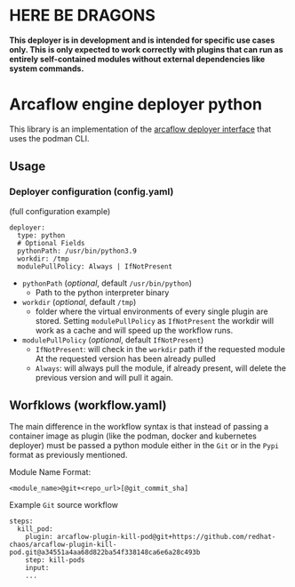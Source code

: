 # HERE BE DRAGONS

**This deployer is in development and is intended for specific use cases only. This is only expected to work correctly with plugins that can run as entirely self-contained modules without external dependencies like system commands.**

# Arcaflow engine deployer python

This library is an implementation of the [arcaflow deployer interface](https://github.com/arcalot/arcaflow-engine-deployer) that uses the podman CLI.

## Usage

### Deployer configuration (config.yaml)
(full configuration example)
```
deployer:
  type: python
  # Optional Fields
  pythonPath: /usr/bin/python3.9
  workdir: /tmp
  modulePullPolicy: Always | IfNotPresent
```
- `pythonPath` (_optional_, default `/usr/bin/python`)
  - Path to the python interpreter binary 
- `workdir` (_optional_, default `/tmp`)
  - folder where the virtual environments of every single plugin are stored. 
    Setting `modulePullPolicy` as `IfNotPresent` the workdir will work as a cache 
    and will speed up the workflow runs.
- `modulePullPolicy` (_optional_, default `IfNotPresent`)
  - `IfNotPresent`: will check in the `workdir` path if the requested module
    At the requested version has been already pulled
  - `Always`: will always pull the module, if already present, will delete the previous
    version and will pull it again.

## Worfklows (workflow.yaml)
The main difference in the workflow syntax is that instead of passing a container image
as plugin (like the podman, docker and kubernetes deployer) must be passed a python module
either in the `Git` or in the `Pypi` format as previously mentioned.

Module Name Format:

`<module_name>@git+<repo_url>[@git_commit_sha]`

Example `Git` source workflow
```
steps:
  kill_pod:
    plugin: arcaflow-plugin-kill-pod@git+https://github.com/redhat-chaos/arcaflow-plugin-kill-pod.git@a34551a4aa68d822ba54f338148ca6e6a28c493b
    step: kill-pods
    input:
    ...
```
